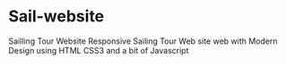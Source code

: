 # Sail-website
Sailling Tour Website
Responsive Sailing Tour  Web site web with Modern Design using HTML CSS3 and a bit of Javascript
